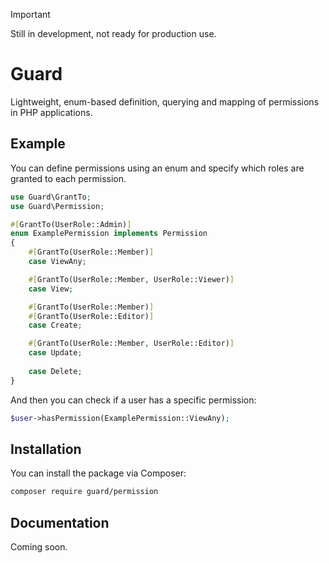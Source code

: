 > [!IMPORTANT]
> Still in development, not ready for production use.

# Guard

Lightweight, enum-based definition, querying and mapping of permissions in PHP applications.

## Example

You can define permissions using an enum and specify which roles are granted to each permission.
```php
use Guard\GrantTo;
use Guard\Permission;

#[GrantTo(UserRole::Admin)]
enum ExamplePermission implements Permission
{
    #[GrantTo(UserRole::Member)]
    case ViewAny;

    #[GrantTo(UserRole::Member, UserRole::Viewer)]
    case View;

    #[GrantTo(UserRole::Member)]
    #[GrantTo(UserRole::Editor)]
    case Create;

    #[GrantTo(UserRole::Member, UserRole::Editor)]
    case Update;
    
    case Delete;
}
```
And then you can check if a user has a specific permission:
```php
$user->hasPermission(ExamplePermission::ViewAny);
```

## Installation

You can install the package via Composer:
```bash
composer require guard/permission
```

## Documentation

Coming soon.
